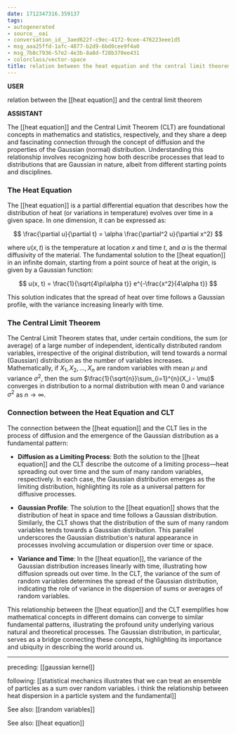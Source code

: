 ```yaml
---
date: 1712347316.359137
tags:
- autogenerated
- source__oai
- conversation_id__3aed622f-c9ec-4172-9cee-476223eee1d5
- msg_aaa25ffd-1afc-4877-b2d9-6bd0cee9f4a0
- msg_7b8c7936-57e2-4e3b-8a8d-f28b370ee431
- colorclass/vector-space
title: relation between the heat equation and the central limit theorem
---
```


**USER**

relation between the [[heat equation]] and the central limit theorem


**ASSISTANT**

The [[heat equation]] and the Central Limit Theorem (CLT) are foundational concepts in mathematics and statistics, respectively, and they share a deep and fascinating connection through the concept of diffusion and the properties of the Gaussian (normal) distribution. Understanding this relationship involves recognizing how both describe processes that lead to distributions that are Gaussian in nature, albeit from different starting points and disciplines.

### The Heat Equation

The [[heat equation]] is a partial differential equation that describes how the distribution of heat (or variations in temperature) evolves over time in a given space. In one dimension, it can be expressed as:

$$
\frac{\partial u}{\partial t} = \alpha \frac{\partial^2 u}{\partial x^2}
$$

where $u(x, t)$ is the temperature at location $x$ and time $t$, and $\alpha$ is the thermal diffusivity of the material. The fundamental solution to the [[heat equation]] in an infinite domain, starting from a point source of heat at the origin, is given by a Gaussian function:

$$
u(x, t) = \frac{1}{\sqrt{4\pi\alpha t}} e^{-\frac{x^2}{4\alpha t}}
$$

This solution indicates that the spread of heat over time follows a Gaussian profile, with the variance increasing linearly with time.

### The Central Limit Theorem

The Central Limit Theorem states that, under certain conditions, the sum (or average) of a large number of independent, identically distributed random variables, irrespective of the original distribution, will tend towards a normal (Gaussian) distribution as the number of variables increases. Mathematically, if $X_1, X_2, ..., X_n$ are random variables with mean $\mu$ and variance $\sigma^2$, then the sum $\frac{1}{\sqrt{n}}\sum_{i=1}^{n}(X_i - \mu)$ converges in distribution to a normal distribution with mean $0$ and variance $\sigma^2$ as $n \rightarrow \infty$.

### Connection between the Heat Equation and CLT

The connection between the [[heat equation]] and the CLT lies in the process of diffusion and the emergence of the Gaussian distribution as a fundamental pattern:

- **Diffusion as a Limiting Process**: Both the solution to the [[heat equation]] and the CLT describe the outcome of a limiting process—heat spreading out over time and the sum of many random variables, respectively. In each case, the Gaussian distribution emerges as the limiting distribution, highlighting its role as a universal pattern for diffusive processes.

- **Gaussian Profile**: The solution to the [[heat equation]] shows that the distribution of heat in space and time follows a Gaussian distribution. Similarly, the CLT shows that the distribution of the sum of many random variables tends towards a Gaussian distribution. This parallel underscores the Gaussian distribution's natural appearance in processes involving accumulation or dispersion over time or space.

- **Variance and Time**: In the [[heat equation]], the variance of the Gaussian distribution increases linearly with time, illustrating how diffusion spreads out over time. In the CLT, the variance of the sum of random variables determines the spread of the Gaussian distribution, indicating the role of variance in the dispersion of sums or averages of random variables.

This relationship between the [[heat equation]] and the CLT exemplifies how mathematical concepts in different domains can converge to similar fundamental patterns, illustrating the profound unity underlying various natural and theoretical processes. The Gaussian distribution, in particular, serves as a bridge connecting these concepts, highlighting its importance and ubiquity in describing the world around us.


---

preceding: [[gaussian kernel]]  


following: [[statistical mechanics illustrates that we can treat an ensemble of particles as a sum over random variables. i think the relationship between heat dispersion in a particle system and the  fundamental]]

See also: [[random variables]]


See also: [[heat equation]]